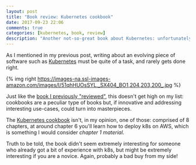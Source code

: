 ```yaml
---
layout: post
title: "Book review: Kubernetes cookbook"
date: 2017-09-23 22:06
comments: true
categories: [kubernetes, book, review]
description: "Another not-so-great book about Kubernetes: unfortunately, not something I'd recommend."
---
```


As I mentioned in my previous post,
writing about an evolving piece of software such as [Kubernetes](https://kubernetes.io) must
be quite of a task, and rarely gets done right.

<!-- more -->

{% img right https://images-na.ssl-images-amazon.com/images/I/51qhHUOsSYL._SX404_BO1,204,203,200_.jpg %}

Just like the [book I previously "reviewed"](/book-review-kubernetes-management-design-patterns/), this doesn't get high on my list:
cookbooks are a peculiar type of books but, if innovative and addressing
interesting use-cases, could turn into masterpieces.

The [Kubernetes cookbook](https://www.amazon.com/Kubernetes-Cookbook-Hideto-Saito/dp/1785880063) isn't, in my opinion, one of those: comprised of 8
chapters, at around chapter 6 you'll learn how to deploy k8s on AWS, which
is something I would consider *chapter 1 material*.

Truth to be told, the book didn't seem extremely interesting for someone
who already got a bit of experience with k8s, but might be extremely interesting
if you are a novice. Again, probably a bad buy from my side!
